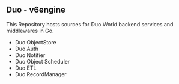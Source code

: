 Duo - v6engine
--------------------------------------------------------------------

This Repository hosts sources for Duo World backend services and middlewares in Go.

* Duo ObjectStore
* Duo Auth
* Duo Notifier
* Duo Object Scheduler
* Duo ETL
* Duo RecordManager
